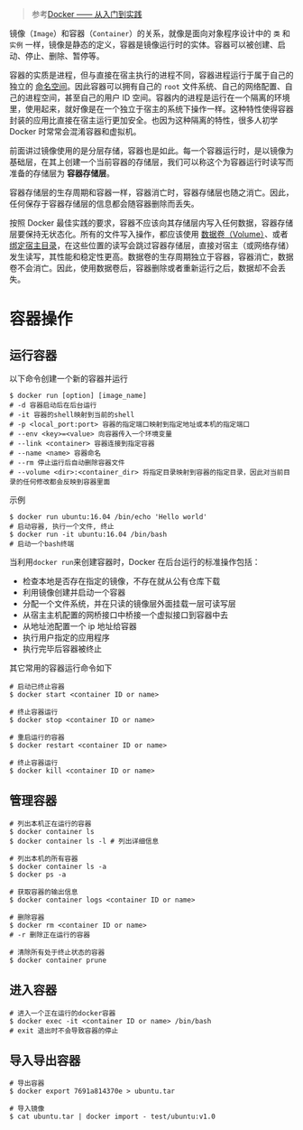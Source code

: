 > 参考[Docker —— 从入门到实践](https://yeasy.gitbook.io/docker_practice/)

镜像（`Image`）和容器（`Container`）的关系，就像是面向对象程序设计中的 `类` 和 `实例` 一样，镜像是静态的定义，容器是镜像运行时的实体。容器可以被创建、启动、停止、删除、暂停等。

容器的实质是进程，但与直接在宿主执行的进程不同，容器进程运行于属于自己的独立的 [命名空间](https://en.wikipedia.org/wiki/Linux_namespaces)。因此容器可以拥有自己的 `root` 文件系统、自己的网络配置、自己的进程空间，甚至自己的用户 ID 空间。容器内的进程是运行在一个隔离的环境里，使用起来，就好像是在一个独立于宿主的系统下操作一样。这种特性使得容器封装的应用比直接在宿主运行更加安全。也因为这种隔离的特性，很多人初学 Docker 时常常会混淆容器和虚拟机。

前面讲过镜像使用的是分层存储，容器也是如此。每一个容器运行时，是以镜像为基础层，在其上创建一个当前容器的存储层，我们可以称这个为容器运行时读写而准备的存储层为 **容器存储层**。

容器存储层的生存周期和容器一样，容器消亡时，容器存储层也随之消亡。因此，任何保存于容器存储层的信息都会随容器删除而丢失。

按照 Docker 最佳实践的要求，容器不应该向其存储层内写入任何数据，容器存储层要保持无状态化。所有的文件写入操作，都应该使用 [数据卷（Volume）]()、或者 [绑定宿主目录]()，在这些位置的读写会跳过容器存储层，直接对宿主（或网络存储）发生读写，其性能和稳定性更高。数据卷的生存周期独立于容器，容器消亡，数据卷不会消亡。因此，使用数据卷后，容器删除或者重新运行之后，数据却不会丢失。





# 容器操作

## 运行容器

以下命令创建一个新的容器并运行

```shell
$ docker run [option] [image_name]
# -d 容器启动后在后台运行
# -it 容器的shell映射到当前的shell
# -p <local_port:port> 容器的指定端口映射到指定地址或本机的指定端口
# --env <key>=<value> 向容器传入一个环境变量
# --link <container> 容器连接到指定容器
# --name <name> 容器命名
# --rm 停止运行后自动删除容器文件
# --volume <dir>:<container_dir> 将指定目录映射到容器的指定目录，因此对当前目录的任何修改都会反映到容器里面
```

示例

```shell
$ docker run ubuntu:16.04 /bin/echo 'Hello world'
# 启动容器, 执行一个文件, 终止
$ docker run -it ubuntu:16.04 /bin/bash
# 启动一个bash终端
```

当利用`docker run`来创建容器时，Docker 在后台运行的标准操作包括：

+ 检查本地是否存在指定的镜像，不存在就从公有仓库下载
+ 利用镜像创建并启动一个容器
+ 分配一个文件系统，并在只读的镜像层外面挂载一层可读写层
+ 从宿主主机配置的网桥接口中桥接一个虚拟接口到容器中去
+ 从地址池配置一个 ip 地址给容器
+ 执行用户指定的应用程序
+ 执行完毕后容器被终止



其它常用的容器运行命令如下

```shell
# 启动已终止容器
$ docker start <container ID or name>

# 终止容器运行
$ docker stop <container ID or name>

# 重启运行的容器
$ docker restart <container ID or name>

# 终止容器运行
$ docker kill <container ID or name>
```



## 管理容器

```shell
# 列出本机正在运行的容器
$ docker container ls
$ docker container ls -l # 列出详细信息

# 列出本机的所有容器
$ docker container ls -a
$ docker ps -a

# 获取容器的输出信息
$ docker container logs <container ID or name>

# 删除容器
$ docker rm <container ID or name>
# -r 删除正在运行的容器

# 清除所有处于终止状态的容器
$ docker container prune
```



## 进入容器

```shell
# 进入一个正在运行的docker容器
$ docker exec -it <container ID or name> /bin/bash
# exit 退出时不会导致容器的停止
```



## 导入导出容器

```shell
# 导出容器
$ docker export 7691a814370e > ubuntu.tar

# 导入镜像
$ cat ubuntu.tar | docker import - test/ubuntu:v1.0
```

